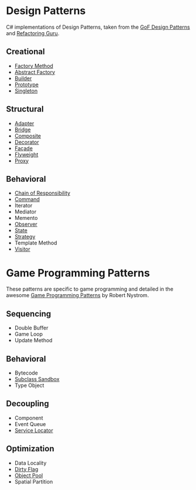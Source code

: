 # Design Patterns

C# implementations of Design Patterns, taken from the [GoF Design Patterns](https://en.wikipedia.org/wiki/Design_Patterns) and [Refactoring Guru](https://refactoring.guru/design-patterns).

## Creational

- [Factory Method](DesignPatterns/DesignPatterns/Creational/FactoryMethod.cs)
- [Abstract Factory](DesignPatterns/DesignPatterns/Creational/AbstractFactory.cs)
- [Builder](DesignPatterns/DesignPatterns/Creational/Builder.cs)
- [Prototype](DesignPatterns/DesignPatterns/Creational/Prototype.cs)
- [Singleton](DesignPatterns/DesignPatterns/Creational/Singleton.cs)

## Structural

- [Adapter](DesignPatterns/DesignPatterns/Structural/Adapter.cs)
- [Bridge](DesignPatterns/DesignPatterns/Structural/Bridge.cs)
- [Composite](DesignPatterns/DesignPatterns/Structural/Composite.cs)
- [Decorator](DesignPatterns/DesignPatterns/Structural/Decorator.cs)
- [Façade](DesignPatterns/DesignPatterns/Structural/Facade.cs)
- [Flyweight](DesignPatterns/DesignPatterns/Structural/Flyweight.cs)
- [Proxy](DesignPatterns/DesignPatterns/Structural/Proxy.cs)

## Behavioral

- [Chain of Responsibility](DesignPatterns/DesignPatterns/Behavioral/ChainOfResponsibility.cs)
- [Command](DesignPatterns/DesignPatterns/Behavioral/Command.cs)
- Iterator
- Mediator
- Memento
- [Observer](DesignPatterns/DesignPatterns/Behavioral/Observer.cs)
- [State](DesignPatterns/DesignPatterns/Behavioral/State.cs)
- [Strategy](DesignPatterns/DesignPatterns/Behavioral/Strategy.cs)
- Template Method
- [Visitor](DesignPatterns/DesignPatterns/Behavioral/Visitor.cs)

# Game Programming Patterns

These patterns are specific to game programming and detailed in the awesome [Game Programming Patterns](https://gameprogrammingpatterns.com/) by Robert Nystrom.

## Sequencing

- Double Buffer
- Game Loop
- Update Method

## Behavioral

- Bytecode
- [Subclass Sandbox](DesignPatterns/DesignPatterns/Behavioral/SubclassSandbox.cs)
- Type Object

## Decoupling

- Component
- Event Queue
- [Service Locator](DesignPatterns/DesignPatterns/Decoupling/ServiceLocator.cs)

## Optimization

- Data Locality
- [Dirty Flag](DesignPatterns/DesignPatterns/Optimization/DirtyFlag.cs)
- [Object Pool](DesignPatterns/DesignPatterns/Optimization/ObjectPool.cs)
- Spatial Partition
